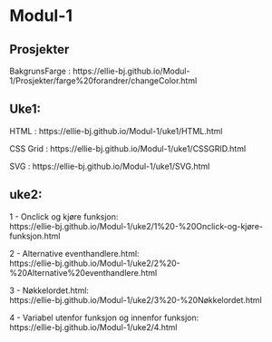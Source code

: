 # Modul-1
<h2>Prosjekter</h2>

<p>BakgrunsFarge : https://ellie-bj.github.io/Modul-1/Prosjekter/farge%20forandrer/changeColor.html</p>

<h2>Uke1:</h2>
<p>
  HTML      : https://ellie-bj.github.io/Modul-1/uke1/HTML.html                      
</p>

<p>
  CSS Grid  : https://ellie-bj.github.io/Modul-1/uke1/CSSGRID.html                     
</p>

<p>
  SVG       : https://ellie-bj.github.io/Modul-1/uke1/SVG.html
</p>


<h2>uke2:</h2>
<p>
  1 - Onclick og kjøre funksjon:<br>
          https://ellie-bj.github.io/Modul-1/uke2/1%20-%20Onclick-og-kjøre-funksjon.html
</p>

<p>
  2 - Alternative eventhandlere.html:<br>
          https://ellie-bj.github.io/Modul-1/uke2/2%20-%20Alternative%20eventhandlere.html
</p>

<p>
 3 - Nøkkelordet.html:<br>
          https://ellie-bj.github.io/Modul-1/uke2/3%20-%20Nøkkelordet.html 
</p>

<p>
  4 - Variabel utenfor funksjon og innenfor funksjon:<br>
          https://ellie-bj.github.io/Modul-1/uke2/4.html
</p>
